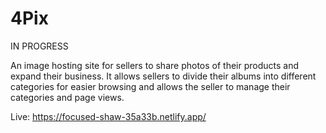 # 4Pix
IN PROGRESS

An image hosting site for sellers to share photos of their products and expand their business.   It allows sellers to divide their albums into different categories for easier browsing and allows the seller to manage their categories and page views.

Live: https://focused-shaw-35a33b.netlify.app/
